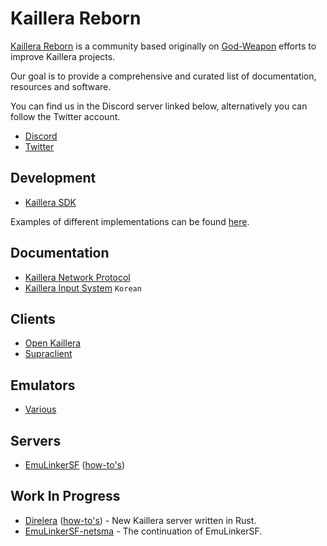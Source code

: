 # Kaillera Reborn
[Kaillera Reborn](https://kaillerareborn.github.io) is a community based originally on [God-Weapon](https://god-weapon.github.io) efforts to improve Kaillera projects.

Our goal is to provide a comprehensive and curated list of documentation, resources and software.

You can find us in the Discord server linked below, alternatively you can follow the Twitter account.

- [Discord](https://discord.gg/eRwtHDh)
- [Twitter](https://twitter.com/Kaillera_Reborn)

## Development
- [Kaillera SDK](https://kr.2manygames.fr/sdk/kaillera-0.9-sdk.zip)

Examples of different implementations can be found [here](https://kr.2manygames.fr/src/).

## Documentation
- [Kaillera Network Protocol](https://kr.2manygames.fr/docs/kprotocol.txt)
- [Kaillera Input System](https://kangssu.com/kaillera-%EC%9D%98-%EA%B2%8C%EC%9E%84%EC%9E%85%EB%A0%A5-%EC%B2%98%EB%A6%AC%EB%B0%A9%EB%B2%95) `Korean`

## Clients
- [Open Kaillera](https://kaillerareborn.github.io/#Downloads)
- [Supraclient](https://github.com/God-Weapon/SupraclientC)

## Emulators
- [Various](https://kaillerareborn.github.io/#Downloads)

## Servers
- [EmuLinkerSF](https://github.com/God-Weapon/EmuLinkerSF) ([how-to's](https://kr.2manygames.fr/docs/emulinker.txt))

## Work In Progress
- [Direlera](https://github.com/hsnks100/direlera-rs) ([how-to's](https://kr.2manygames.fr/docs/direlera.txt)) - New Kaillera server written in Rust.
- [EmuLinkerSF-netsma](https://github.com/hopskipnfall/EmuLinkerSF-netsma) - The continuation of EmuLinkerSF.

